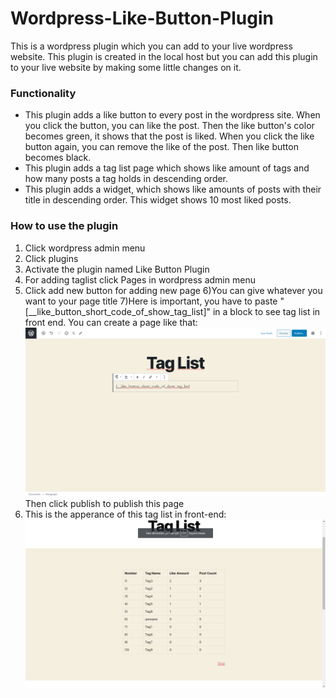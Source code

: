 # Wordpress-Like-Button-Plugin
This is a wordpress plugin which you can add  to your live wordpress website. This plugin is created in the local host but you can add this plugin to your live website by making some little changes on it.<br>
### Functionality <br>
* This plugin adds a like button to every post in the wordpress site. When you click the button, you can like the post. Then the like button's color becomes green, it shows that the post is liked. When you click the like button again, you can remove the like of the post. Then like button becomes black.
* This plugin adds a tag list page which shows like amount  of tags and how many posts a tag holds in descending order.
* This plugin adds a widget, which shows like amounts of posts with their title in descending order. This widget shows 10 most liked posts.

### How to use the plugin
1) Click wordpress admin menu
2) Click plugins 
3) Activate the plugin named Like Button Plugin
4) For adding taglist click Pages in wordpress admin menu
5) Click add new button for adding new page
6)You can give whatever you want to your page title
7)Here is important, you have to paste "[__like_button_short_code_of_show_tag_list]" in a block to see tag list in front end. You can create a page like that: <br>
<img src="images/Ekran Görüntüsü (9).png"> <br>
Then click publish to publish this page
8) This is the apperance of this tag list in front-end:
<img src="images/Ekran Görüntüsü (10).png"> <br>


